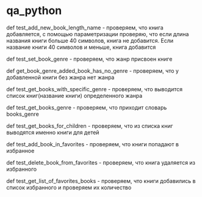 # qa_python
def test_add_new_book_length_name - проверяем, что книга добавляется, с помощью параметризации проверяю, что если длина названия книги больше 40 символов, книга не добавится. Если название книги 40 символов и меньше, книга добавится

def test_set_book_genre - проверяем, что жанр присвоен книге

def get_book_genre_added_book_has_no_genre - проверяем, что у добавленной книги без жанра нет жанра

def test_get_books_with_specific_genre - проверяем, что выводится список книг(название книги) определенного жанра

def test_get_books_genre - проверяем, что приходит словарь books_genre

def test_get_books_for_children - проверяем, что из списка книг выводятся именно книги для детей 

def test_add_book_in_favorites - проверяем, что книги попадают в избранное

def test_delete_book_from_favorites - проверяем, что книга удаляется из избранного

def test_get_list_of_favorites_books - проверяем, что книги добавились в список избранного и проверяем их количество